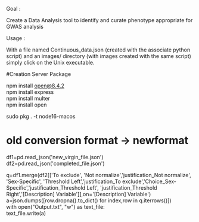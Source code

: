 Goal : 

Create a Data Analysis tool to identify and curate phenotype appropriate for GWAS analysis

Usage :

With a file named Continuous_data.json (created with the associate python script) and an images/ directory (with images created with the same script) simply click on the Unix executable.



#Creation Server Package

npm install open@8.4.2  
npm install express  
npm install multer  
npm install open  

sudo pkg . -t node16-macos  


# old conversion format -> newformat

df1=pd.read_json('new_virgin_file.json')  
df2=pd.read_json('completed_file.json')  

q=df1.merge(df2[['To exclude', 'Not normalize','justification_Not normalize', 'Sex-Specific', 'Threshold Left','justification_To exclude','Choice_Sex-Specific','justification_Threshold Left', 'justification_Threshold Right','[Description] Variable']],on='[Description] Variable')  
a=json.dumps([row.dropna().to_dict() for index,row in q.iterrows()])  
with open("Output.txt", "w") as text_file:  
     text_file.write(a)  
